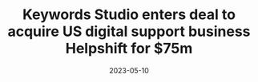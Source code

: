 ---
category:
- .nan
date: 2023-05-10
keyword_suggestion: low code no code digital transformation
post_inspiration: https://www.irishtimes.com/business/2022/12/05/keywords-studio-enters-deal-to-acquire-us-digital-support-business-helpshift-for-75m/
silot_terms: digital automation
title: Keywords Studio enters deal to acquire US <b>digital</b> support business Helpshift
  for $75m
---